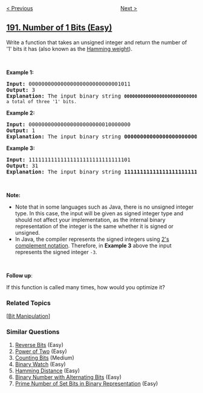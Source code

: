 <!--|This file generated by command(leetcode description); DO NOT EDIT.    |-->
<!--+----------------------------------------------------------------------+-->
<!--|@author    openset <openset.wang@gmail.com>                           |-->
<!--|@link      https://github.com/openset                                 |-->
<!--|@home      https://github.com/openset/leetcode                        |-->
<!--+----------------------------------------------------------------------+-->

[< Previous](https://github.com/openset/leetcode/tree/master/problems/reverse-bits "Reverse Bits")
　　　　　　　　　　　　　　　　
[Next >](https://github.com/openset/leetcode/tree/master/problems/word-frequency "Word Frequency")

## [191. Number of 1 Bits (Easy)](https://leetcode.com/problems/number-of-1-bits "位1的个数")

<p>Write a function that takes an unsigned integer and return&nbsp;the number of &#39;1&#39;&nbsp;bits it has (also known as the <a href="http://en.wikipedia.org/wiki/Hamming_weight" target="_blank">Hamming weight</a>).</p>

<p>&nbsp;</p>

<p><strong>Example 1:</strong></p>

<pre>
<strong>Input:</strong> 00000000000000000000000000001011
<strong>Output:</strong> 3
<strong>Explanation: </strong>The input binary string <code><strong>00000000000000000000000000001011</strong>&nbsp;has a total of three &#39;1&#39; bits.</code>
</pre>

<p><strong>Example 2:</strong></p>

<pre>
<strong>Input:</strong> 00000000000000000000000010000000
<strong>Output:</strong> 1
<strong>Explanation: </strong>The input binary string <strong>00000000000000000000000010000000</strong>&nbsp;has a total of one &#39;1&#39; bit.
</pre>

<p><strong>Example 3:</strong></p>

<pre>
<strong>Input:</strong> 11111111111111111111111111111101
<strong>Output:</strong> 31
<strong>Explanation: </strong>The input binary string <strong>11111111111111111111111111111101</strong> has a total of thirty one &#39;1&#39; bits.</pre>

<p>&nbsp;</p>

<p><strong>Note:</strong></p>

<ul>
	<li>Note that in some languages such as Java, there is no unsigned integer type. In this case, the input will be given as signed integer type and should not affect your implementation, as the internal binary representation of the integer is the same whether it is signed or unsigned.</li>
	<li>In Java,&nbsp;the compiler represents the signed integers using <a href="https://en.wikipedia.org/wiki/Two%27s_complement" target="_blank">2&#39;s complement notation</a>. Therefore, in <strong>Example 3</strong>&nbsp;above the input represents the signed integer <code>-3</code>.</li>
</ul>

<p>&nbsp;</p>

<p><b>Follow up</b>:</p>

<p>If this function is called many times, how would you optimize it?</p>

### Related Topics
  [[Bit Manipulation](https://github.com/openset/leetcode/tree/master/tag/bit-manipulation/README.md)]

### Similar Questions
  1. [Reverse Bits](https://github.com/openset/leetcode/tree/master/problems/reverse-bits) (Easy)
  1. [Power of Two](https://github.com/openset/leetcode/tree/master/problems/power-of-two) (Easy)
  1. [Counting Bits](https://github.com/openset/leetcode/tree/master/problems/counting-bits) (Medium)
  1. [Binary Watch](https://github.com/openset/leetcode/tree/master/problems/binary-watch) (Easy)
  1. [Hamming Distance](https://github.com/openset/leetcode/tree/master/problems/hamming-distance) (Easy)
  1. [Binary Number with Alternating Bits](https://github.com/openset/leetcode/tree/master/problems/binary-number-with-alternating-bits) (Easy)
  1. [Prime Number of Set Bits in Binary Representation](https://github.com/openset/leetcode/tree/master/problems/prime-number-of-set-bits-in-binary-representation) (Easy)
